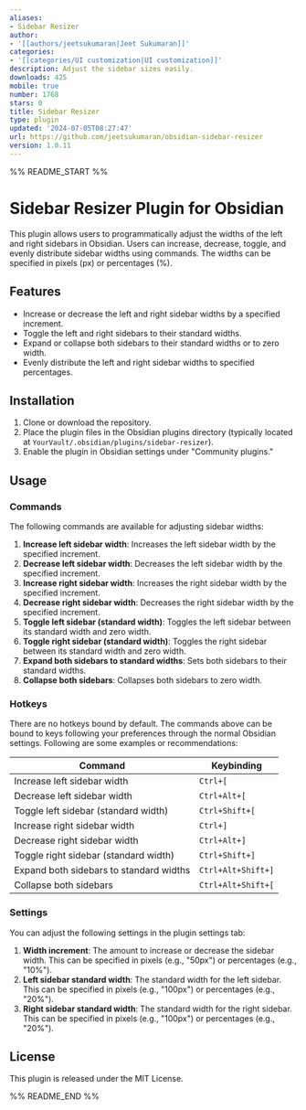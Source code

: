 ```yaml
---
aliases:
- Sidebar Resizer
author:
- '[[authors/jeetsukumaran|Jeet Sukumaran]]'
categories:
- '[[categories/UI customization|UI customization]]'
description: Adjust the sidebar sizes easily.
downloads: 425
mobile: true
number: 1768
stars: 0
title: Sidebar Resizer
type: plugin
updated: '2024-07-05T08:27:47'
url: https://github.com/jeetsukumaran/obsidian-sidebar-resizer
version: 1.0.11
---
```


%% README_START %%

# Sidebar Resizer Plugin for Obsidian

This plugin allows users to programmatically adjust the widths of the left and right sidebars in Obsidian. Users can increase, decrease, toggle, and evenly distribute sidebar widths using commands. The widths can be specified in pixels (px) or percentages (%).

## Features

- Increase or decrease the left and right sidebar widths by a specified increment.
- Toggle the left and right sidebars to their standard widths.
- Expand or collapse both sidebars to their standard widths or to zero width.
- Evenly distribute the left and right sidebar widths to specified percentages.

## Installation

1. Clone or download the repository.
2. Place the plugin files in the Obsidian plugins directory (typically located at `YourVault/.obsidian/plugins/sidebar-resizer`).
3. Enable the plugin in Obsidian settings under "Community plugins."

## Usage

### Commands

The following commands are available for adjusting sidebar widths:

1. **Increase left sidebar width**: Increases the left sidebar width by the specified increment.
2. **Decrease left sidebar width**: Decreases the left sidebar width by the specified increment.
3. **Increase right sidebar width**: Increases the right sidebar width by the specified increment.
4. **Decrease right sidebar width**: Decreases the right sidebar width by the specified increment.
5. **Toggle left sidebar (standard width)**: Toggles the left sidebar between its standard width and zero width.
6. **Toggle right sidebar (standard width)**: Toggles the right sidebar between its standard width and zero width.
7. **Expand both sidebars to standard widths**: Sets both sidebars to their standard widths.
8. **Collapse both sidebars**: Collapses both sidebars to zero width.

### Hotkeys

There are no hotkeys bound by default.
The commands above can be bound to keys following your preferences through the normal Obsidian settings.
Following are some examples or recommendations:

| Command                                 | Keybinding         |
|-----------------------------------------|--------------------|
| Increase left sidebar width             | `Ctrl+[`           |
| Decrease left sidebar width             | `Ctrl+Alt+[`       |
| Toggle left sidebar (standard width)    | `Ctrl+Shift+[`     |
| Increase right sidebar width            | `Ctrl+]`           |
| Decrease right sidebar width            | `Ctrl+Alt+]`       |
| Toggle right sidebar (standard width)   | `Ctrl+Shift+]`     |
| Expand both sidebars to standard widths | `Ctrl+Alt+Shift+]` |
| Collapse both sidebars                  | `Ctrl+Alt+Shift+[` |


### Settings

You can adjust the following settings in the plugin settings tab:

1. **Width increment**: The amount to increase or decrease the sidebar width. This can be specified in pixels (e.g., "50px") or percentages (e.g., "10%").
2. **Left sidebar standard width**: The standard width for the left sidebar. This can be specified in pixels (e.g., "100px") or percentages (e.g., "20%").
3. **Right sidebar standard width**: The standard width for the right sidebar. This can be specified in pixels (e.g., "100px") or percentages (e.g., "20%").

## License

This plugin is released under the MIT License.


%% README_END %%